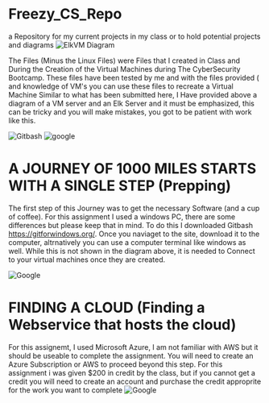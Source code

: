 # Freezy_CS_Repo
a Repository for my current projects in my class or to hold potential projects and diagrams
![ElkVM Diagram](https://github.com/MrFreeze64/Freezy_CS_Repo/blob/main/VM-Diagrams/Elk_VM%20Diagram.PNG)

The Files (Minus the Linux Files) were Files that I created in Class and During the Creation of the Virtual Machines during The CyberSecurity Bootcamp.  These files have been tested by me and with the files provided ( and knowledge of VM's you can use these files to recreate a Virtual Machine Similar to what has been submitted here, I Have provided above a diagram of a VM server and an Elk Server and it must be emphasized, this can be tricky and you will make mistakes, you got to be patient with work like this.

![Gitbash](https://appuals.com/wp-content/uploads/2020/06/intro.jpg) ![google](https://initialcommit.com/img/initialcommit/how-to-paste-in-git-bash.png)
# A JOURNEY OF 1000 MILES STARTS WITH A SINGLE STEP (Prepping)
The first step of this Journey was to get the necessary Software (and a cup of coffee).  For this assignment I used a windows PC, there are some differences but please keep that in mind.  To do this I downloaded Gitbash https://gitforwindows.org/.  Once you naviaget to the site, download it to the computer, altrnatively you can use a computer terminal like windows as well.  While this is not shown in the diagram above, it is needed to Connect to your virtual machines once they are created.

![Google](https://upload.wikimedia.org/wikipedia/commons/thumb/f/fa/Microsoft_Azure.svg/1200px-Microsoft_Azure.svg.png)
#  FINDING A CLOUD (Finding a Webservice that hosts the cloud)
For this assignemt, I used Microsoft Azure, I am not familiar with AWS but it should be useable to complete the assignment. You will need to create an Azure Subscription or AWS to proceed beyond this step. For this assignment i was given $200 in credit by the class, but if you cannot get a credit you will need to create an account and purchase the credit approprite for the work you want to complete 
![Google](https://upload.wikimedia.org/wikipedia/commons/thumb/f/fa/Microsoft_Azure.svg/1200px-Microsoft_Azure.svg.png)
